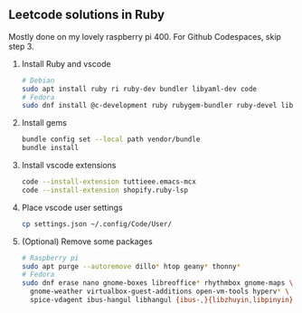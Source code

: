 ## Leetcode solutions in Ruby
Mostly done on my lovely raspberry pi 400. For Github Codespaces, skip step 3.

1. Install Ruby and vscode
    ```sh
    # Debian
    sudo apt install ruby ri ruby-dev bundler libyaml-dev code
    # Fedora
    sudo dnf install @c-development ruby rubygem-bundler ruby-devel libyaml-devel code
    ```

2. Install gems
    ```sh
    bundle config set --local path vendor/bundle
    bundle install
    ```

3. Install vscode extensions
    ```sh
    code --install-extension tuttieee.emacs-mcx
    code --install-extension shopify.ruby-lsp
    ```

4. Place vscode user settings
    ```sh
    cp settings.json ~/.config/Code/User/
    ```

5. (Optional) Remove some packages
    ```sh
    # Raspberry pi
    sudo apt purge --autoremove dillo* htop geany* thonny*
    # Fedora
    sudo dnf erase nano gnome-boxes libreoffice* rhythmbox gnome-maps \
      gnome-weather virtualbox-guest-additions open-vm-tools hyperv* \
      spice-vdagent ibus-hangul libhangul {ibus-,}{libzhuyin,libpinyin} ibus-anthy
    ```
